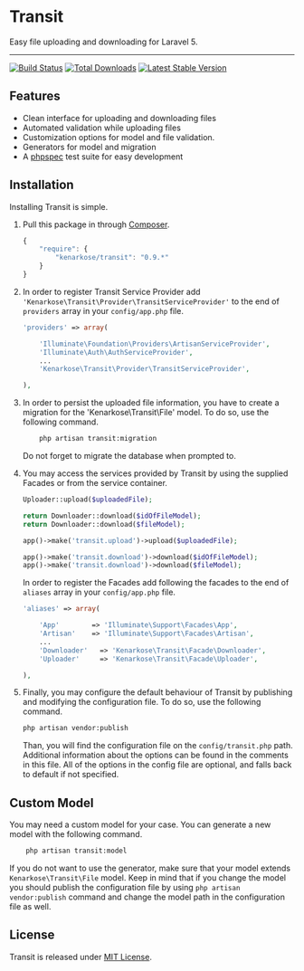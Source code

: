 # Transit
Easy file uploading and downloading for Laravel 5.

---
[![Build Status](https://travis-ci.org/kenarkose/Transit.svg?branch=master)](https://travis-ci.org/kenarkose/Transit)
[![Total Downloads](https://img.shields.io/packagist/dt/kenarkose/Transit.svg)](https://packagist.org/packages/kenarkose/Transit)
[![Latest Stable Version](http://img.shields.io/packagist/v/kenarkose/Transit.svg)](https://packagist.org/packages/kenarkose/Transit)

## Features
- Clean interface for uploading and downloading files
- Automated validation while uploading files
- Customization options for model and file validation.
- Generators for model and migration
- A [phpspec](http://www.phpspec.net) test suite for easy development

## Installation
Installing Transit is simple.

1. Pull this package in through [Composer](https://getcomposer.org).

    ```js
    {
        "require": {
            "kenarkose/transit": "0.9.*"
        }
    }
    ```

2. In order to register Transit Service Provider add `'Kenarkose\Transit\Provider\TransitServiceProvider'` to the end of `providers` array in your `config/app.php` file.
    ```php
    'providers' => array(
    
        'Illuminate\Foundation\Providers\ArtisanServiceProvider',
        'Illuminate\Auth\AuthServiceProvider',
        ...
        'Kenarkose\Transit\Provider\TransitServiceProvider',
    
    ),
    ```
    
3. In order to persist the uploaded file information, you have to create a migration for the 'Kenarkose\Transit\File' model. To do so, use the following command.
    ```bash
        php artisan transit:migration
    ```
    Do not forget to migrate the database when prompted to.

4. You may access the services provided by Transit by using the supplied Facades or from the service container.
    ```php
    Uploader::upload($uploadedFile);
    
    return Downloader::download($idOfFileModel);
    return Downloader::download($fileModel);
    
    app()->make('transit.upload')->upload($uploadedFile);
    
    app()->make('transit.download')->download($idOfFileModel);
    app()->make('transit.download')->download($fileModel);
    ```

    In order to register the Facades add following the facades to the end of `aliases` array in your `config/app.php` file.
    ```php
    'aliases' => array(
    
        'App'        => 'Illuminate\Support\Facades\App',
        'Artisan'    => 'Illuminate\Support\Facades\Artisan',
        ...
        'Downloader'   => 'Kenarkose\Transit\Facade\Downloader',
        'Uploader'     => 'Kenarkose\Transit\Facade\Uploader',
    
    ),
    ```

5. Finally, you may configure the default behaviour of Transit by publishing and modifying the configuration file. To do so, use the following command. 
    ```bash
    php artisan vendor:publish
    ```
    Than, you will find the configuration file on the `config/transit.php` path. Additional information about the options can be found in the comments in this file. All of the options in the config file are optional, and falls back to default if not specified.

## Custom Model
You may need a custom model for your case. You can generate a new model with the following command.
```bash
    php artisan transit:model
```
If you do not want to use the generator, make sure that your model extends `Kenarkose\Transit\File` model.
Keep in mind that if you change the model you should publish the configuration file by using `php artisan vendor:publish` command and change the model path in the configuration file as well.


## License
Transit is released under [MIT License](https://github.com/kenarkose/Synthesizer/blob/master/LICENSE).